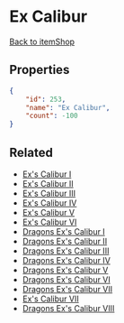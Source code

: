 # Ex Calibur

<no description available>

[Back to itemShop](../item-shops.md)

## Properties

```json
{
    "id": 253,
    "name": "Ex Calibur",
    "count": -100
}
```

## Related

- [Ex's Calibur I](../items/6602-ex-s-calibur-i.md)
- [Ex's Calibur II](../items/6603-ex-s-calibur-ii.md)
- [Ex's Calibur III](../items/6604-ex-s-calibur-iii.md)
- [Ex's Calibur IV](../items/6605-ex-s-calibur-iv.md)
- [Ex's Calibur V](../items/6606-ex-s-calibur-v.md)
- [Ex's Calibur  VI](../items/6607-ex-s-calibur-vi.md)
- [Dragons Ex's Calibur I](../items/6608-dragons-ex-s-calibur-i.md)
- [Dragons Ex's Calibur II](../items/6609-dragons-ex-s-calibur-ii.md)
- [Dragons Ex's Calibur III](../items/6610-dragons-ex-s-calibur-iii.md)
- [Dragons Ex's Calibur IV](../items/6611-dragons-ex-s-calibur-iv.md)
- [Dragons Ex's Calibur V](../items/6612-dragons-ex-s-calibur-v.md)
- [Dragons Ex's Calibur VI](../items/6613-dragons-ex-s-calibur-vi.md)
- [Dragons Ex's Calibur VII](../items/6614-dragons-ex-s-calibur-vii.md)
- [Ex's Calibur VII](../items/13501-ex-s-calibur-vii.md)
- [Dragons Ex's Calibur VIII](../items/13502-dragons-ex-s-calibur-viii.md)

